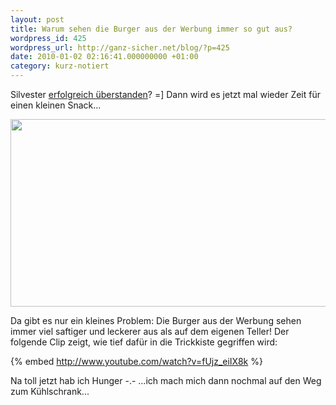```yaml
---
layout: post
title: Warum sehen die Burger aus der Werbung immer so gut aus?
wordpress_id: 425
wordpress_url: http://ganz-sicher.net/blog/?p=425
date: 2010-01-02 02:16:41.000000000 +01:00
category: kurz-notiert
---
```

Silvester [erfolgreich überstanden](http://2.media.tumblr.com/tumblr_kvkqe1mB3D1qzpwi0o1_500.jpg)? =] Dann wird es jetzt mal wieder Zeit für einen kleinen Snack...

<img class="borderimg centered" src="{{site.url}}/wp-content/uploads/tall-hamburger.jpg" alt="" width="569" height="300" />

Da gibt es nur ein kleines Problem: Die Burger aus der Werbung sehen immer viel saftiger und leckerer aus als auf dem eigenen Teller! Der folgende Clip zeigt, wie tief dafür in die Trickkiste gegriffen wird:

{% embed http://www.youtube.com/watch?v=fUjz_eiIX8k %}

Na toll jetzt hab ich Hunger -.- ...ich mach mich dann nochmal auf den Weg zum Kühlschrank...
